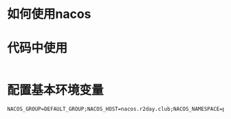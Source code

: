 # 如何使用nacos

# 代码中使用

```shell

```

# 配置基本环境变量
```shell
NACOS_GROUP=DEFAULT_GROUP;NACOS_HOST=nacos.r2day.club;NACOS_NAMESPACE=public;NACOS_PASSWORD=openNACOS123!@#;NACOS_PORT=80;NACOS_USERNAME=r2
```